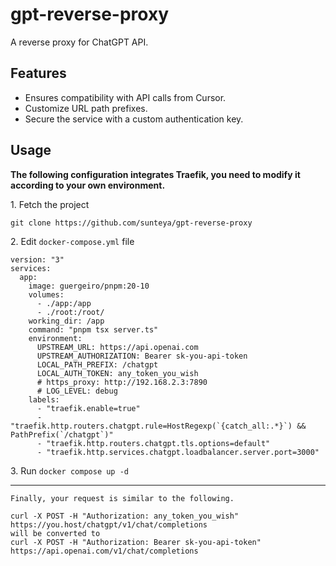 # gpt-reverse-proxy

A reverse proxy for ChatGPT API.

## Features

- Ensures compatibility with API calls from Cursor.
- Customize URL path prefixes.
- Secure the service with a custom authentication key.

## Usage

**The following configuration integrates Traefik, you need to modify it according to your own environment.**

1\. Fetch the project
```
git clone https://github.com/sunteya/gpt-reverse-proxy
```

2\. Edit `docker-compose.yml` file

```
version: "3"
services:
  app:
    image: guergeiro/pnpm:20-10
    volumes:
      - ./app:/app
      - ./root:/root/
    working_dir: /app
    command: "pnpm tsx server.ts"
    environment:
      UPSTREAM_URL: https://api.openai.com
      UPSTREAM_AUTHORIZATION: Bearer sk-you-api-token
      LOCAL_PATH_PREFIX: /chatgpt
      LOCAL_AUTH_TOKEN: any_token_you_wish
      # https_proxy: http://192.168.2.3:7890
      # LOG_LEVEL: debug
    labels:
      - "traefik.enable=true"
      - "traefik.http.routers.chatgpt.rule=HostRegexp(`{catch_all:.*}`) && PathPrefix(`/chatgpt`)"
      - "traefik.http.routers.chatgpt.tls.options=default"
      - "traefik.http.services.chatgpt.loadbalancer.server.port=3000"
```

3\. Run `docker compose up -d`

<hr>

```
Finally, your request is similar to the following.

curl -X POST -H "Authorization: any_token_you_wish" https://you.host/chatgpt/v1/chat/completions
will be converted to
curl -X POST -H "Authorization: Bearer sk-you-api-token" https://api.openai.com/v1/chat/completions
```
